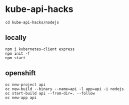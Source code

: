 # kube-api-hacks
```
cd kube-api-hacks/nodejs
```

## locally
```
npm i kubernetes-client express
npm init -f
npm start
```
## openshift
```
oc new-project api
oc new-build --binary --name=api -l app=api -i nodejs
oc start-build api --from-dir=. --follow
oc new-app api
```